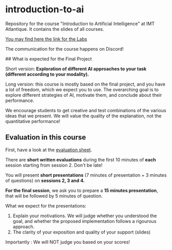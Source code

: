 # introduction-to-ai
Repository for the course "Introduction to Artificial Intelligence" at IMT Atlantique. It contains the slides of all courses.

[You may find here the link for the Labs](https://mee-labs.gitlab-pages.imt-atlantique.fr/intro2ai/)

The communication for the course happens on Discord!

## What is expected for the Final Project

Short version: **Exploration of different AI approaches to your task (different according to your modality).**

Long version: this course is mostly based on the final project, and you have a lot of freedom, which we expect you to use. The overarching goal is to explore different strategies of AI, motivate them, and conclude about their performance.

We encourage students to get creative and test combinations of the various ideas that we present. We will value the quality of the explanation, not the quantitative performance!

## Evaluation in this course

First, have a look at the [evaluation sheet](evaluation.pdf).

There are **short written evaluations** during the first 10 minutes of **each** session starting from session 2. Don't be late!  

You will present **short presentations** (7 minutes of presentation + 3 minutes of questions) on **sessions 2, 3 and 4.**

**For the final session**, we ask you to prepare a **15 minutes presentation**, that will be followed by 5 minutes of question. 

What we expect for the presentations: 
1. Explain your motivations. We will judge whether you understood the goal, and whether the proposed implementation follows a rigourous approach.  
2. The clarity of your exposition and quality of your support (slides)

Importantly : We will NOT judge you based on your scores!
